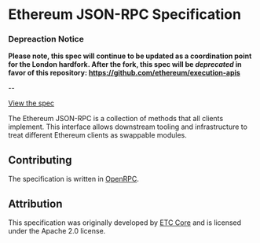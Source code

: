 # Ethereum JSON-RPC Specification

### Depreaction Notice
**Please note, this spec will continue to be updated as a coordination point
for the London hardfork. After the fork, this spec will be _deprecated_ in
favor of this repository: https://github.com/ethereum/execution-apis**

--

[View the spec](https://playground.open-rpc.org/?uiSchema%5BappBar%5D%5Bui:splitView%5D=false&schemaUrl=https://raw.githubusercontent.com/ethereum/eth1.0-specs/master/json-rpc/spec.json&uiSchema%5BappBar%5D%5Bui:input%5D=false)

The Ethereum JSON-RPC is a collection of methods that all clients implement.
This interface allows downstream tooling and infrastructure to treat different
Ethereum clients as swappable modules.

## Contributing

The specification is written in [OpenRPC](https://open-rpc.org/).

## Attribution

This specification was originally developed by [ETC
Core](https://github.com/etclabscore/ethereum-json-rpc-specification) and is
licensed under the Apache 2.0 license.
